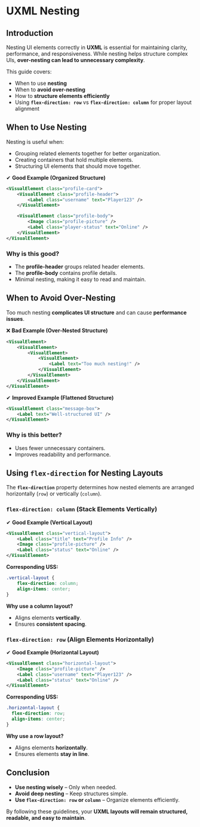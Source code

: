 # UXML Nesting

## Introduction

Nesting UI elements correctly in **UXML** is essential for maintaining clarity, performance, and responsiveness. While nesting helps structure complex UIs, **over-nesting can lead to unnecessary complexity**.

This guide covers:
- When to use **nesting**
- When to **avoid over-nesting**
- How to **structure elements efficiently**
- Using **`flex-direction: row`** vs **`flex-direction: column`** for proper layout alignment

## When to Use Nesting

Nesting is useful when:
- Grouping related elements together for better organization.
- Creating containers that hold multiple elements.
- Structuring UI elements that should move together.

✔ **Good Example (Organized Structure)**
```xml
<VisualElement class="profile-card">
    <VisualElement class="profile-header">
        <Label class="username" text="Player123" />
    </VisualElement>

    <VisualElement class="profile-body">
        <Image class="profile-picture" />
        <Label class="player-status" text="Online" />
    </VisualElement>
</VisualElement>
```
### Why is this good?
- The **profile-header** groups related header elements.
- The **profile-body** contains profile details.
- Minimal nesting, making it easy to read and maintain.

## When to Avoid Over-Nesting

Too much nesting **complicates UI structure** and can cause **performance issues**.

❌ **Bad Example (Over-Nested Structure)**
```xml
<VisualElement>
    <VisualElement>
        <VisualElement>
            <VisualElement>
                <Label text="Too much nesting!" />
            </VisualElement>
        </VisualElement>
    </VisualElement>
</VisualElement>
```

✔ **Improved Example (Flattened Structure)**
```xml
<VisualElement class="message-box">
    <Label text="Well-structured UI" />
</VisualElement>
```
### Why is this better?
- Uses fewer unnecessary containers.
- Improves readability and performance.

## Using `flex-direction` for Nesting Layouts

The **`flex-direction`** property determines how nested elements are arranged horizontally (`row`) or vertically (`column`).

### `flex-direction: column` (Stack Elements Vertically)

✔ **Good Example (Vertical Layout)**
```xml
<VisualElement class="vertical-layout">
    <Label class="title" text="Profile Info" />
    <Image class="profile-picture" />
    <Label class="status" text="Online" />
</VisualElement>
```

**Corresponding USS:**
```css
.vertical-layout {
    flex-direction: column;
    align-items: center;
}
```
**Why use a column layout?**
- Aligns elements **vertically**.
- Ensures **consistent spacing**.

### `flex-direction: row` (Align Elements Horizontally)

✔ **Good Example (Horizontal Layout)**
```xml
<VisualElement class="horizontal-layout">
    <Image class="profile-picture" />
    <Label class="username" text="Player123" />
    <Label class="status" text="Online" />
</VisualElement>
```

**Corresponding USS:**
```css
.horizontal-layout {
  flex-direction: row;
  align-items: center;
}
```
**Why use a row layout?**
- Aligns elements **horizontally**.
- Ensures elements **stay in line**.

## Conclusion

- **Use nesting wisely** – Only when needed.
- **Avoid deep nesting** – Keep structures simple.
- **Use `flex-direction: row` or `column`** – Organize elements efficiently.

By following these guidelines, your **UXML layouts will remain structured, readable, and easy to maintain**.